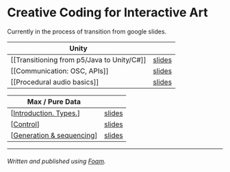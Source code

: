 # Creative Coding for Interactive Art

Currently in the process of transition from google slides.

| Unity |  |
| -------- | -------- | 
| [[Transitioning from p5/Java to Unity/C#]] | [slides]() |
| [[Communication: OSC, APIs]] | [slides]() |
| [[Procedural audio basics]] | [slides]() |

| Max / Pure Data | |
| -------- | -------- | 
| [[Introduction. Types.]] | [slides]() |
| [[Control]] | [slides]() |
| [[Generation & sequencing]] | [slides]() |

---

###### Written and published using [Foam](https://foambubble.github.io/).

[//begin]: # "Autogenerated link references for markdown compatibility"
[Introduction. Types.]: introduction-types.md "Introduction. Types."
[Control]: control.md "Control"
[Generation & sequencing]: generation--sequencing.md "Generation & Sequencing"
[//end]: # "Autogenerated link references"